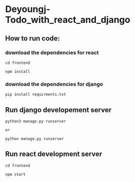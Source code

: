 # Deyoungj-Todo_with_react_and_django

## How to run code:

### download the dependencies for react
```
cd frontend

npm install
```
### download the dependencies for django
```
pip install requirments.txt
```

## Run django developement server
```
python3 manage.py runserver

or 

python manage.py runserver
```

## Run react development server
```
cd frontend

npm start
```
